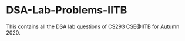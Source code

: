 # DSA-Lab-Problems-IITB

This contains all the DSA lab questions of CS293 CSE@IITB for Autumn 2020.
